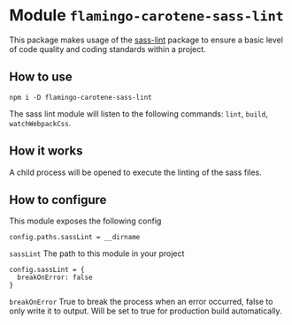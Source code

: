 # Module `flamingo-carotene-sass-lint`
This package makes usage of the [sass-lint](https://github.com/sasstools/sass-lint) package to ensure a basic level of
code quality and coding standards within a project.

## How to use
```
npm i -D flamingo-carotene-sass-lint
```

The sass lint module will listen to the following commands: `lint`, `build`, `watchWebpackCss`.

## How it works
A child process will be opened to execute the linting of the sass files.

## How to configure
This module exposes the following config
```
config.paths.sassLint = __dirname
```
`sassLint` The path to this module in your project

```
config.sassLint = {
  breakOnError: false
}
```
`breakOnError` True to break the process when an error occurred, false to only write it to output. Will be set to true
for production build automatically.
